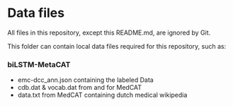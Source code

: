 # Data files

All files in this repository, except this README.md, are ignored by Git.

This folder can contain local data files required for this repository, such as:

### biLSTM-MetaCAT
- emc-dcc_ann.json containing the labeled Data
- cdb.dat & vocab.dat from and for MedCAT
- data.txt from MedCAT containing dutch medical wikipedia
